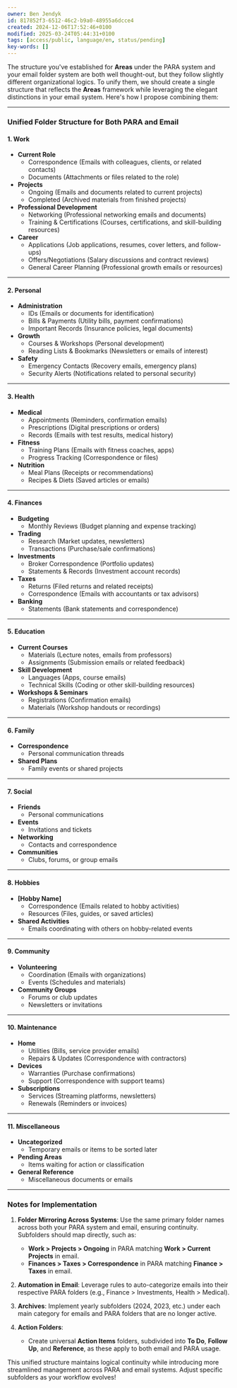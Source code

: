 ```yaml
---
owner: Ben Jendyk
id: 817852f3-6512-46c2-b9a0-48955a6dcce4
created: 2024-12-06T17:52:46+0100
modified: 2025-03-24T05:44:31+0100
tags: [access/public, language/en, status/pending]
key-words: []
---
```


The structure you've established for **Areas** under the PARA system and your email folder system are both well thought-out, but they follow slightly different organizational logics. To unify them, we should create a single structure that reflects the **Areas** framework while leveraging the elegant distinctions in your email system. Here's how I propose combining them:

---

### Unified Folder Structure for Both PARA and Email

#### **1. Work**
   - **Current Role**
      - Correspondence (Emails with colleagues, clients, or related contacts)
      - Documents (Attachments or files related to the role)
   - **Projects**
      - Ongoing (Emails and documents related to current projects)
      - Completed (Archived materials from finished projects)
   - **Professional Development**
      - Networking (Professional networking emails and documents)
      - Training & Certifications (Courses, certifications, and skill-building resources)
   - **Career**
      - Applications (Job applications, resumes, cover letters, and follow-ups)
      - Offers/Negotiations (Salary discussions and contract reviews)
      - General Career Planning (Professional growth emails or resources)

---

#### **2. Personal**
   - **Administration**
      - IDs (Emails or documents for identification)
      - Bills & Payments (Utility bills, payment confirmations)
      - Important Records (Insurance policies, legal documents)
   - **Growth**
      - Courses & Workshops (Personal development)
      - Reading Lists & Bookmarks (Newsletters or emails of interest)
   - **Safety**
      - Emergency Contacts (Recovery emails, emergency plans)
      - Security Alerts (Notifications related to personal security)

---

#### **3. Health**
   - **Medical**
      - Appointments (Reminders, confirmation emails)
      - Prescriptions (Digital prescriptions or orders)
      - Records (Emails with test results, medical history)
   - **Fitness**
      - Training Plans (Emails with fitness coaches, apps)
      - Progress Tracking (Correspondence or files)
   - **Nutrition**
      - Meal Plans (Receipts or recommendations)
      - Recipes & Diets (Saved articles or emails)

---

#### **4. Finances**
   - **Budgeting**
      - Monthly Reviews (Budget planning and expense tracking)
   - **Trading**
      - Research (Market updates, newsletters)
      - Transactions (Purchase/sale confirmations)
   - **Investments**
      - Broker Correspondence (Portfolio updates)
      - Statements & Records (Investment account records)
   - **Taxes**
      - Returns (Filed returns and related receipts)
      - Correspondence (Emails with accountants or tax advisors)
   - **Banking**
      - Statements (Bank statements and correspondence)

---

#### **5. Education**
   - **Current Courses**
      - Materials (Lecture notes, emails from professors)
      - Assignments (Submission emails or related feedback)
   - **Skill Development**
      - Languages (Apps, course emails)
      - Technical Skills (Coding or other skill-building resources)
   - **Workshops & Seminars**
      - Registrations (Confirmation emails)
      - Materials (Workshop handouts or recordings)

---

#### **6. Family**
   - **Correspondence**
      - Personal communication threads
   - **Shared Plans**
      - Family events or shared projects

---

#### **7. Social**
   - **Friends**
      - Personal communications
   - **Events**
      - Invitations and tickets
   - **Networking**
      - Contacts and correspondence
   - **Communities**
      - Clubs, forums, or group emails

---

#### **8. Hobbies**
   - **[Hobby Name]**
      - Correspondence (Emails related to hobby activities)
      - Resources (Files, guides, or saved articles)
   - **Shared Activities**
      - Emails coordinating with others on hobby-related events

---

#### **9. Community**
   - **Volunteering**
      - Coordination (Emails with organizations)
      - Events (Schedules and materials)
   - **Community Groups**
      - Forums or club updates
      - Newsletters or invitations

---

#### **10. Maintenance**
   - **Home**
      - Utilities (Bills, service provider emails)
      - Repairs & Updates (Correspondence with contractors)
   - **Devices**
      - Warranties (Purchase confirmations)
      - Support (Correspondence with support teams)
   - **Subscriptions**
      - Services (Streaming platforms, newsletters)
      - Renewals (Reminders or invoices)

---

#### **11. Miscellaneous**
   - **Uncategorized**
      - Temporary emails or items to be sorted later
   - **Pending Areas**
      - Items waiting for action or classification
   - **General Reference**
      - Miscellaneous documents or emails

---

### Notes for Implementation

1. **Folder Mirroring Across Systems**: Use the same primary folder names across both your PARA system and email, ensuring continuity. Subfolders should map directly, such as:
   - **Work > Projects > Ongoing** in PARA matching **Work > Current Projects** in email.
   - **Finances > Taxes > Correspondence** in PARA matching **Finance > Taxes** in email.

2. **Automation in Email**: Leverage rules to auto-categorize emails into their respective PARA folders (e.g., Finance > Investments, Health > Medical).

3. **Archives**: Implement yearly subfolders (2024, 2023, etc.) under each main category for emails and PARA folders that are no longer active.

4. **Action Folders**:
   - Create universal **Action Items** folders, subdivided into **To Do**, **Follow Up**, and **Reference**, as these apply to both email and PARA usage.

This unified structure maintains logical continuity while introducing more streamlined management across PARA and email systems. Adjust specific subfolders as your workflow evolves!